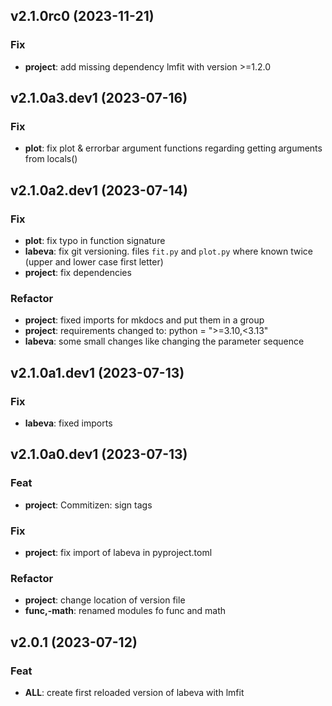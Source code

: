 ## v2.1.0rc0 (2023-11-21)

### Fix

- **project**: add missing dependency lmfit with version >=1.2.0

## v2.1.0a3.dev1 (2023-07-16)

### Fix

- **plot**: fix plot & errorbar argument functions regarding getting arguments from locals()

## v2.1.0a2.dev1 (2023-07-14)

### Fix

- **plot**: fix typo in function signature
- **labeva**: fix git versioning. files `fit.py` and `plot.py` where known twice (upper and lower case first letter)
- **project**: fix dependencies

### Refactor

- **project**: fixed imports for mkdocs and put them in a group
- **project**: requirements changed to: python = ">=3.10,<3.13"
- **labeva**: some small changes like changing the parameter sequence

## v2.1.0a1.dev1 (2023-07-13)

### Fix

- **labeva**: fixed imports

## v2.1.0a0.dev1 (2023-07-13)

### Feat

- **project**: Commitizen: sign tags

### Fix

- **project**: fix import of labeva in pyproject.toml

### Refactor

- **project**: change location of version file
- **func,-math**: renamed modules fo func and math

## v2.0.1 (2023-07-12)

### Feat

- **ALL**: create first reloaded version of labeva with lmfit
